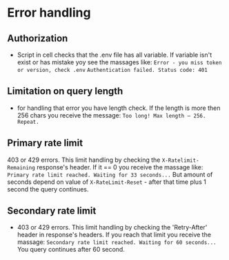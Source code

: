 # Error handling

## Authorization
- Script in cell checks that the .env file has all variable. If variable isn't exist or has mistake yoy see the massages like:
`Error - you miss token or version, check .env`
`Authentication failed. Status code: 401`

## Limitation on query length
- for handling that error you have length check. If the length is more then 256 chars you receive the message:
`Too long! Max length — 256. Repeat.`

## Primary rate limit
403 or 429 errors. This limit handling by checking the `X-Ratelimit-Remaining` response's header. If it == 0 you receive the massage like:
`Primary rate limit reached. Waiting for 33 seconds...`
But amount of seconds depend on value of `X-RateLimit-Reset` - after that time plus 1 second the query continues.
## Secondary rate limit
- 403 or 429 errors. This limit handling by checking the 'Retry-After' header in response's headers. If you reach that limit you receive the massage:
 `Secondary rate limit reached. Waiting for 60 seconds...`
 You query continues after 60 second. 
 
